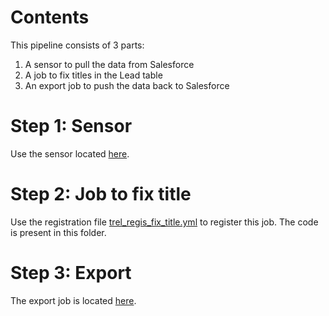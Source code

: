 # Contents

This pipeline consists of 3 parts:

1. A sensor to pull the data from Salesforce
2. A job to fix titles in the Lead table
3. An export job to push the data back to Salesforce

# Step 1: Sensor

Use the sensor located [here](../../sensors/salesforce/).

# Step 2: Job to fix title

Use the registration file [trel_regis_fix_title.yml](trel_regis_fix_title.yml) to register this job. The code is present in this folder.

# Step 3: Export

The export job is located [here](../../export_jobs/salesforce/).

